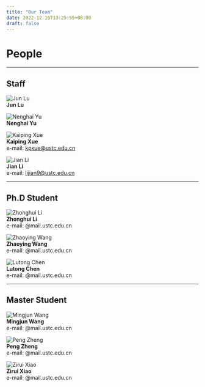 ```yaml
---
title: "Our Team"
date: 2022-12-16T13:25:55+08:00
draft: false
---
```


# People  

***

## Staff

![Jun Lu](/QuantumNetworkWebsite/images/lujun.png)   
**Jun Lu**  

![Nenghai Yu](url)  
**Nenghai Yu**  

![Kaiping Xue](url)  
**Kaiping Xue**  
e-mail: <kpxue@ustc.edu.cn>

![Jian Li](/QuantumNetworkWebsite/images/Photo-lijian.JPG)  
**Jian Li**  
e-mail: <lijian9@ustc.edu.cn>

***

## Ph.D Student

![Zhonghui Li](url)  
**Zhonghui Li**  
e-mail: @mail.ustc.edu.cn 

![Zhaoying Wang](url)  
**Zhaoying Wang**  
e-mail: @mail.ustc.edu.cn 

![Lutong Chen](url)  
**Lutong Chen**  
e-mail: @mail.ustc.edu.cn 

***

## Master Student 

![Mingjun Wang](url)  
**Mingjun Wang**  
e-mail: @mail.ustc.edu.cn 

![Peng Zheng](url)  
**Peng Zheng**  
e-mail: @mail.ustc.edu.cn 

![Zirui Xiao](url)  
**Zirui Xiao**  
e-mail: @mail.ustc.edu.cn 
